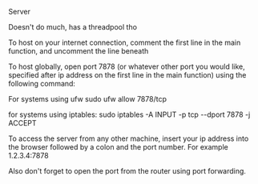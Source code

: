 Server

Doesn't do much, has a threadpool tho

To host on your internet connection, comment the first line in the main function, and uncomment the line beneath

To host globally, open port 7878 (or whatever other port you would like, specified after ip address on the first line in the main function) using the following command:

For systems using ufw
sudo ufw allow 7878/tcp

for systems using iptables:
sudo iptables -A INPUT -p tcp --dport 7878 -j ACCEPT

To access the server from any other machine, insert your ip address into the browser followed by a colon and the port number. For example
1.2.3.4:7878

Also don't forget to open the port from the router using port forwarding.
